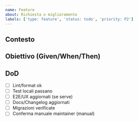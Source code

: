 ```yaml
---
name: Feature
about: Richiesta o miglioramento
labels: ['type: feature', 'status: todo', 'priority: P2']
---
```


## Contesto

## Obiettivo (Given/When/Then)

## DoD

- [ ] Lint/format ok
- [ ] Test locali passano
- [ ] E2E/UX aggiornati (se serve)
- [ ] Docs/Changelog aggiornati
- [ ] Migrazioni verificate
- [ ] Conferma manuale maintainer (manual)
